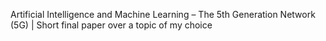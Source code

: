 Artificial Intelligence and Machine Learning – The 5th Generation Network (5G) 
| Short final paper over a topic of my choice
